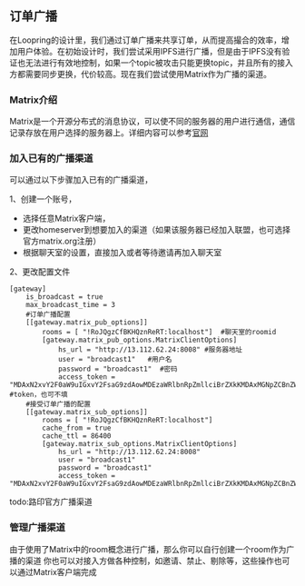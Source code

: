 ## 订单广播
在Loopring的设计里，我们通过订单广播来共享订单，从而提高撮合的效率，增加用户体验。在初始设计时，我们尝试采用IPFS进行广播，但是由于IPFS没有验证也无法进行有效地控制，如果一个topic被攻击只能更换topic，并且所有的接入方都需要同步更换，代价较高。现在我们尝试使用Matrix作为广播的渠道。

### Matrix介绍
Matrix是一个开源分布式的消息协议，可以使不同的服务器的用户进行通信，通信记录存放在用户选择的服务器上。详细内容可以参考[官网](https://matrix.org/)

### 加入已有的广播渠道
可以通过以下步骤加入已有的广播渠道，

1、创建一个账号，

 * 选择任意Matrix客户端，
 * 更改homeserver到想要加入的渠道（如果该服务器已经加入联盟，也可选择官方matrix.org注册）
 * 根据聊天室的设置，直接加入或者等待邀请再加入聊天室
 
2、更改配置文件

```
[gateway]
    is_broadcast = true
    max_broadcast_time = 3
    #订单广播配置
    [[gateway.matrix_pub_options]]
        rooms = [ "!RoJQgzCfBKHQznReRT:localhost"]  #聊天室的roomid
        [gateway.matrix_pub_options.MatrixClientOptions]
            hs_url = "http://13.112.62.24:8008" #服务器地址
            user = "broadcast1"   #用户名
            password = "broadcast1"  #密码
            access_token = "MDAxN2xvY2F0aW9uIGxvY2FsaG9zdAowMDEzaWRlbnRpZmllciBrZXkKMDAxMGNpZCBnZW4gPSAxCjAwMjhjaWQgdXNlcl9pZCA9IEBicm9hZGNhc3QyOmxvY2FsaG9zdAowMDE2Y2lkIHR5cGUgPSBhY2Nlc3MKMDAyMWNpZCBub25jZSA9IEtqS0JVNjtXSSY9NnJURWoKMDAyZnNpZ25hdHVyZSC7rg8ODsNmK_SXxe3gxHt7m6RmtHkJd1RCMdoUCE5iuAo" #token，也可不填
    #接受订单广播的配置
    [[gateway.matrix_sub_options]]
        rooms = [ "!RoJQgzCfBKHQznReRT:localhost"]
        cache_from = true
        cache_ttl = 86400
        [gateway.matrix_sub_options.MatrixClientOptions]
            hs_url = "http://13.112.62.24:8008"
            user = "broadcast1"
            password = "broadcast1"
            access_token = "MDAxN2xvY2F0aW9uIGxvY2FsaG9zdAowMDEzaWRlbnRpZmllciBrZXkKMDAxMGNpZCBnZW4gPSAxCjAwMjhjaWQgdXNlcl9pZCA9IEBicm9hZGNhc3QyOmxvY2FsaG9zdAowMDE2Y2lkIHR5cGUgPSBhY2Nlc3MKMDAyMWNpZCBub25jZSA9IEtqS0JVNjtXSSY9NnJURWoKMDAyZnNpZ25hdHVyZSC7rg8ODsNmK_SXxe3gxHt7m6RmtHkJd1RCMdoUCE5iuAo"

```

todo:路印官方广播渠道

### 管理广播渠道
由于使用了Matrix中的room概念进行广播，那么你可以自行创建一个room作为广播的渠道
你也可以对接入方做各种控制，如邀请、禁止、剔除等，这些操作也可以通过Matrix客户端完成
